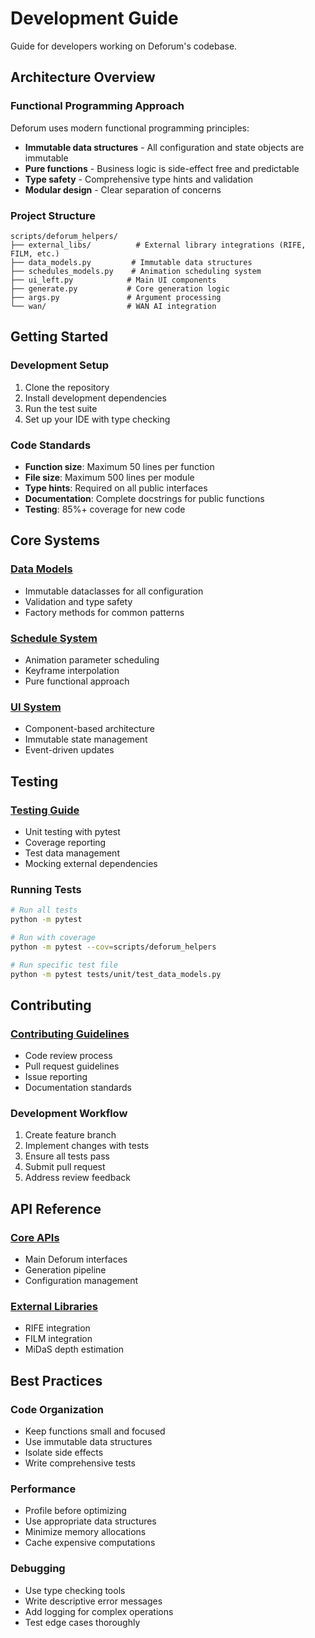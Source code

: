 # Development Guide

Guide for developers working on Deforum's codebase.

## Architecture Overview

### Functional Programming Approach
Deforum uses modern functional programming principles:
- **Immutable data structures** - All configuration and state objects are immutable
- **Pure functions** - Business logic is side-effect free and predictable  
- **Type safety** - Comprehensive type hints and validation
- **Modular design** - Clear separation of concerns

### Project Structure
```
scripts/deforum_helpers/
├── external_libs/          # External library integrations (RIFE, FILM, etc.)
├── data_models.py         # Immutable data structures
├── schedules_models.py    # Animation scheduling system
├── ui_left.py            # Main UI components
├── generate.py           # Core generation logic
├── args.py               # Argument processing
└── wan/                  # WAN AI integration
```

## Getting Started

### Development Setup
1. Clone the repository
2. Install development dependencies
3. Run the test suite
4. Set up your IDE with type checking

### Code Standards
- **Function size**: Maximum 50 lines per function
- **File size**: Maximum 500 lines per module
- **Type hints**: Required on all public interfaces
- **Documentation**: Complete docstrings for public functions
- **Testing**: 85%+ coverage for new code

## Core Systems

### [Data Models](../api/data-models.md)
- Immutable dataclasses for all configuration
- Validation and type safety
- Factory methods for common patterns

### [Schedule System](../api/schedules.md)
- Animation parameter scheduling
- Keyframe interpolation
- Pure functional approach

### [UI System](../ui/README.md)
- Component-based architecture
- Immutable state management
- Event-driven updates

## Testing

### [Testing Guide](testing.md)
- Unit testing with pytest
- Coverage reporting
- Test data management
- Mocking external dependencies

### Running Tests
```bash
# Run all tests
python -m pytest

# Run with coverage
python -m pytest --cov=scripts/deforum_helpers

# Run specific test file
python -m pytest tests/unit/test_data_models.py
```

## Contributing

### [Contributing Guidelines](contributing.md)
- Code review process
- Pull request guidelines
- Issue reporting
- Documentation standards

### Development Workflow
1. Create feature branch
2. Implement changes with tests
3. Ensure all tests pass
4. Submit pull request
5. Address review feedback

## API Reference

### [Core APIs](../api/core.md)
- Main Deforum interfaces
- Generation pipeline
- Configuration management

### [External Libraries](../api/external-libs.md)
- RIFE integration
- FILM integration
- MiDaS depth estimation

## Best Practices

### Code Organization
- Keep functions small and focused
- Use immutable data structures
- Isolate side effects
- Write comprehensive tests

### Performance
- Profile before optimizing
- Use appropriate data structures
- Minimize memory allocations
- Cache expensive computations

### Debugging
- Use type checking tools
- Write descriptive error messages
- Add logging for complex operations
- Test edge cases thoroughly 